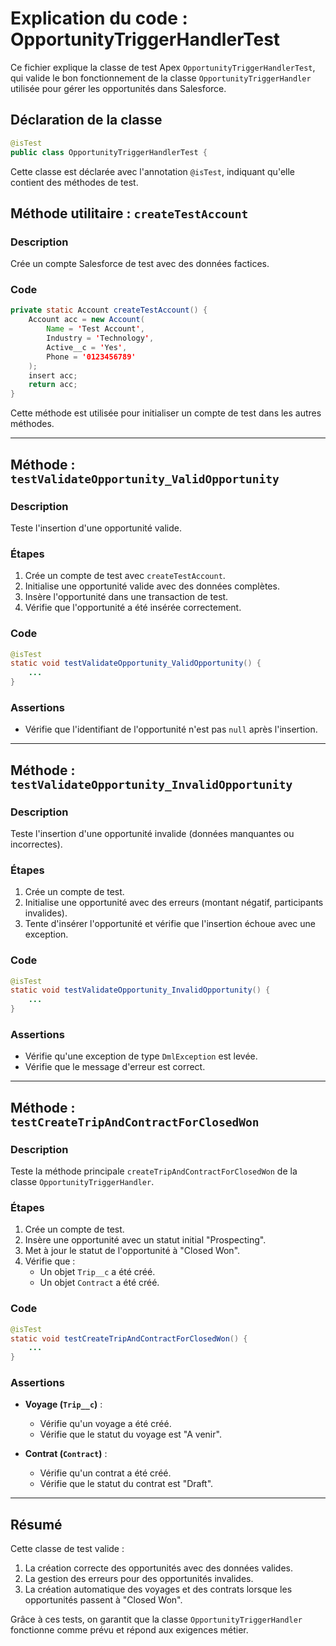 # Explication du code : OpportunityTriggerHandlerTest

Ce fichier explique la classe de test Apex `OpportunityTriggerHandlerTest`, qui valide le bon fonctionnement de la classe `OpportunityTriggerHandler` utilisée pour gérer les opportunités dans Salesforce.

## Déclaration de la classe
```java
@isTest
public class OpportunityTriggerHandlerTest {
```
Cette classe est déclarée avec l'annotation `@isTest`, indiquant qu'elle contient des méthodes de test.

## Méthode utilitaire : `createTestAccount`
### Description
Crée un compte Salesforce de test avec des données factices.

### Code
```java
private static Account createTestAccount() {
    Account acc = new Account(
        Name = 'Test Account',
        Industry = 'Technology',
        Active__c = 'Yes',
        Phone = '0123456789'
    );
    insert acc;
    return acc;
}
```
Cette méthode est utilisée pour initialiser un compte de test dans les autres méthodes.

---

## Méthode : `testValidateOpportunity_ValidOpportunity`
### Description
Teste l'insertion d'une opportunité valide.

### Étapes
1. Crée un compte de test avec `createTestAccount`.
2. Initialise une opportunité valide avec des données complètes.
3. Insère l'opportunité dans une transaction de test.
4. Vérifie que l'opportunité a été insérée correctement.

### Code
```java
@isTest
static void testValidateOpportunity_ValidOpportunity() {
    ...
}
```

### Assertions
- Vérifie que l'identifiant de l'opportunité n'est pas `null` après l'insertion.

---

## Méthode : `testValidateOpportunity_InvalidOpportunity`
### Description
Teste l'insertion d'une opportunité invalide (données manquantes ou incorrectes).

### Étapes
1. Crée un compte de test.
2. Initialise une opportunité avec des erreurs (montant négatif, participants invalides).
3. Tente d'insérer l'opportunité et vérifie que l'insertion échoue avec une exception.

### Code
```java
@isTest
static void testValidateOpportunity_InvalidOpportunity() {
    ...
}
```

### Assertions
- Vérifie qu'une exception de type `DmlException` est levée.
- Vérifie que le message d'erreur est correct.

---

## Méthode : `testCreateTripAndContractForClosedWon`
### Description
Teste la méthode principale `createTripAndContractForClosedWon` de la classe `OpportunityTriggerHandler`.

### Étapes
1. Crée un compte de test.
2. Insère une opportunité avec un statut initial "Prospecting".
3. Met à jour le statut de l'opportunité à "Closed Won".
4. Vérifie que :
   - Un objet `Trip__c` a été créé.
   - Un objet `Contract` a été créé.

### Code
```java
@isTest
static void testCreateTripAndContractForClosedWon() {
    ...
}
```

### Assertions
- **Voyage (`Trip__c`)** :
  - Vérifie qu'un voyage a été créé.
  - Vérifie que le statut du voyage est "A venir".

- **Contrat (`Contract`)** :
  - Vérifie qu'un contrat a été créé.
  - Vérifie que le statut du contrat est "Draft".

---

## Résumé
Cette classe de test valide :
1. La création correcte des opportunités avec des données valides.
2. La gestion des erreurs pour des opportunités invalides.
3. La création automatique des voyages et des contrats lorsque les opportunités passent à "Closed Won".

Grâce à ces tests, on garantit que la classe `OpportunityTriggerHandler` fonctionne comme prévu et répond aux exigences métier.
